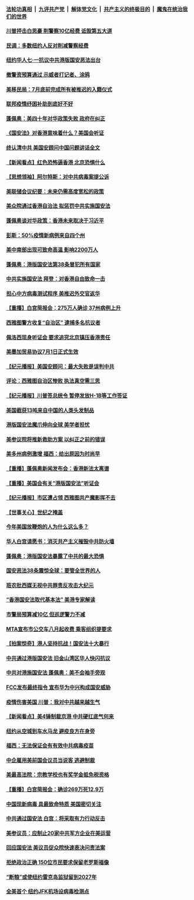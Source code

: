 ####  [法轮功真相](../../../../basic/blob/master/README.md?t=07021657) &nbsp;|&nbsp; [九评共产党](../../../../9ping.md/blob/master/README.md?t=07021657) &nbsp;|&nbsp; [解体党文化](../../../../jtdwh.md/blob/master/README.md?t=07021657)  &nbsp;|&nbsp; [共产主义的终极目的](../../../../gczydzjmd.md/blob/master/README.md?t=07021657) &nbsp;|&nbsp; [魔鬼在统治我们的世界](../../../../mgztzwmdsj.md/blob/master/README.md?t=07021657) 

#### [川普抨击白思豪 削警察10亿经费 诋毁第五大道](../pages/nsc412/n12226360.md?t=07021657) 

#### [民调：多数纽约人反对削减警察经费](../pages/nsc412/n12226365.md?t=07021657) 

#### [纽约华人七‧一抗议中共港版国安恶法出台](../pages/nsc412/n12226352.md?t=07021657) 

#### [撤警资预算通过 示威者打记者、涂鸦](../pages/nsc412/n12226317.md?t=07021657) 

#### [美移民局：7月底前完成所有被推迟的入籍仪式](../pages/nsc412/n12226333.md?t=07021657) 

#### [联邦疫情纾困补助到底好不好](../pages/nsc412/n12226379.md?t=07021657) 

#### [蓬佩奥：美四十年对华政策失败 政府在纠正](../pages/nsc412/n12226169.md?t=07021657) 

#### [《国安法》对香港意味着什么？美国会听证](../pages/nsc412/n12225932.md?t=07021657) 

#### [终认清中共 美国安顾问中国问题讲话全文](../pages/nsc412/n12225398.md?t=07021657) 

#### [【新闻看点】红色恐怖逼香港 北京恐惧什么](../pages/nsc412/n12225821.md?t=07021657) 

#### [【思想领袖】阿尔特斯：对中共病毒案提公诉](../pages/nsc412/n12132039.md?t=07021657) 

#### [美联储会议纪要：未来仍需高度宽松的政策](../pages/nsc412/n12225944.md?t=07021657) 

#### [美众院通过香港自治法 拟惩罚中共实施国安法](../pages/nsc412/n12225765.md?t=07021657) 

#### [蓬佩奥谈对华政策：香港未来取决于习近平](../pages/nsc412/n12225535.md?t=07021657) 

#### [彭斯：50%疫情新病例来自四个州](../pages/nsc412/n12225661.md?t=07021657) 

#### [美中南部出现可致命高温 影响2200万人](../pages/nsc412/n12225509.md?t=07021657) 

#### [蓬佩奥：港版国安法第38条冒犯所有国家](../pages/nsc412/n12225492.md?t=07021657) 

#### [中共实施国安法 拜登：对香港自由致命一击](../pages/nsc412/n12225488.md?t=07021657) 

#### [担心中方病毒测试程序 美推迟外交官返华](../pages/nsc412/n12225504.md?t=07021657) 

#### [【重播】白宫简报会：275万人确诊 37州病例上升](../pages/nsc412/n12225524.md?t=07021657) 

#### [西雅图警方收复“自治区” 逮捕多名抗议者](../pages/nsc412/n12225413.md?t=07021657) 

#### [佩洛西现身听证会 要求追究北京镇压香港责任](../pages/nsc412/n12225292.md?t=07021657) 

#### [美墨加贸易协议7月1日正式生效](../pages/nsc412/n12225352.md?t=07021657) 

#### [【纪元播报】美国安顾问：最大失败是误判中共](../pages/nsc412/n12225244.md?t=07021657) 

#### [评论：西雅图自治区惨败 执法真空需三思](../pages/nsc412/n12222690.md?t=07021657) 

#### [【纪元播报】川普签总统令 暂停发放H-1B等工作签证](../pages/nsc412/n12225208.md?t=07021657) 

#### [美国截获13吨来自中国的人类头发制品](../pages/nsc412/n12225251.md?t=07021657) 

#### [港版国安法魔爪伸向全球 美学者担忧](../pages/nsc412/n12225012.md?t=07021657) 

#### [美参议院将推新救助方案 以纠正之前的错误](../pages/nsc412/n12224957.md?t=07021657) 

#### [美多州病例激增 福西：给出原因为时尚早](../pages/nsc412/n12224710.md?t=07021657) 

#### [【重播】蓬佩奥新闻发布会：香港新法太离谱](../pages/nsc412/n12224924.md?t=07021657) 

#### [【重播】美国会有关“港版国安法”听证会](../pages/nsc412/n12223128.md?t=07021657) 

#### [【纪元播报】市区遭占领 西雅图共产魔影挥不去](../pages/nsc412/n12224840.md?t=07021657) 

#### [【世事关心】世纪之掩盖](../pages/nsc412/n12223498.md?t=07021657) 

#### [今年美国放鞭炮的人为什么这么多？](../pages/nsc412/n12223569.md?t=07021657) 

#### [华人白宫请愿书：消灭共产主义摧毁中共防火墙](../pages/nsc412/n12223552.md?t=07021657) 

#### [蓬佩奥：港版国安法暴露了中共的最大恐惧](../pages/nsc412/n12224268.md?t=07021657) 

#### [国安恶法38条震惊全球：要管全世界的人](../pages/nsc412/n12224164.md?t=07021657) 

#### [班农批西媒无视中共罪责反攻击大纪元](../pages/nsc412/n12222770.md?t=07021657) 

#### [“香港国安法取代基本法” 美港专家解读](../pages/nsc412/n12223556.md?t=07021657) 

#### [市警局预算减10亿 但巡逻警力不减](../pages/nsc412/n12223572.md?t=07021657) 

#### [MTA宣布市公交车八月起收费 乘客组织提要求](../pages/nsc412/n12223620.md?t=07021657) 

#### [【拍案惊奇】港人坚持抗战！国安法十大暴行](../pages/nsc412/n12223602.md?t=07021657) 

#### [中共通过港版国安法 旧金山湾区华人快闪抗议](../pages/nsc412/n12223529.md?t=07021657) 

#### [中共对港施国安法 蓬佩奥：美不会袖手旁观](../pages/nsc412/n12223421.md?t=07021657) 

#### [FCC发布最终指令 宣布华为中兴构成国安威胁](../pages/nsc412/n12222824.md?t=07021657) 

#### [疫情伤害美国 川普：我对中共越来越生气](../pages/nsc412/n12223407.md?t=07021657) 

#### [【新闻看点】美4锤制裁京港 中共硬扛底气何来](../pages/nsc412/n12223141.md?t=07021657) 

#### [纽约从空城到车水马龙  避疫良方在身旁](../pages/nsc412/n12221562.md?t=07021657) 

#### [福西：无法保证会有有效中共病毒疫苗](../pages/nsc412/n12223027.md?t=07021657) 

#### [中企雇用美前国会议员当说客 逃避制裁](../pages/nsc412/n12222987.md?t=07021657) 

#### [美最高法院：宗教学校也有奖学金抵免税资格](../pages/nsc412/n12222892.md?t=07021657) 

#### [【重播】白宫简报会：确诊269万死12.9万](../pages/nsc412/n12222860.md?t=07021657) 

#### [中国现新病毒 具最致命特质 美国密切关注](../pages/nsc412/n12222596.md?t=07021657) 

#### [中共通过国安法 白宫：将采取有力行动反击](../pages/nsc412/n12222567.md?t=07021657) 

#### [美参议员：应制止20家中共军方企业在美运营](../pages/nsc412/n12222400.md?t=07021657) 

#### [回应国安法 美议员促众院快速表决问责法案](../pages/nsc412/n12222415.md?t=07021657) 

#### [拒绝政治正确 150位市民要求保留老罗斯福像](../pages/nsc412/n12222349.md?t=07021657) 

#### [“断粮”或使纽约雷克岛监狱留到2027年](../pages/nsc412/n12221023.md?t=07021657) 

#### [全美首个 纽约JFK机场设病毒检测点](../pages/nsc412/n12221026.md?t=07021657) 

